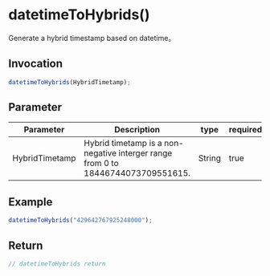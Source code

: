 # datetimeToHybrids()
Generate a hybrid timestamp based on datetime。

## Invocation 
```javascript
datetimeToHybrids(HybridTimetamp);
```

## Parameter
| Parameter      | Description                                                                      | type   | required |
| -------------- | -------------------------------------------------------------------------------- | ------ | -------- |
| HybridTimetamp | Hybrid timetamp is a non-negative interger range from 0 to 18446744073709551615. | String | true     |

## Example
```javascript
datetimeToHybrids("429642767925248000");
```

## Return
```javascript
// datetimeToHybrids return
```